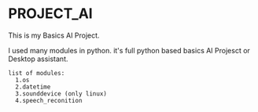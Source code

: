 # PROJECT_AI

This is my Basics AI Project.

I used many modules in python. it's full python based basics AI Projesct or Desktop assistant.

```
list of modules:
  1.os
  2.datetime
  3.sounddevice (only linux)
  4.speech_reconition
```
